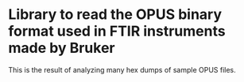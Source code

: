 Library to read the OPUS binary format used in FTIR instruments made by Bruker
==============================================================================

This is the result of analyzing many hex dumps of sample OPUS files.


